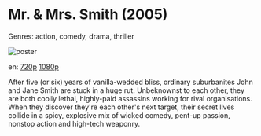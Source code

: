 # Mr. &amp; Mrs. Smith (2005)

Genres: action, comedy, drama, thriller

![poster](http://image.tmdb.org/t/p/w500/dqs5BmwSULtB28Kls3IB6khTQwp.jpg)

en:
  [720p](magnet:?xt=urn:btih:04BC1FB1FF3D0CF55C065A82D37DEAA03FD78E05&tr=udp://glotorrents.pw:6969/announce&tr=udp://tracker.opentrackr.org:1337/announce&tr=udp://torrent.gresille.org:80/announce&tr=udp://tracker.openbittorrent.com:80&tr=udp://tracker.coppersurfer.tk:6969&tr=udp://tracker.leechers-paradise.org:6969&tr=udp://p4p.arenabg.ch:1337&tr=udp://tracker.internetwarriors.net:1337)
  [1080p](magnet:?xt=urn:btih:5251E66773298923FC6574881750407AACACCE70&tr=udp://glotorrents.pw:6969/announce&tr=udp://tracker.opentrackr.org:1337/announce&tr=udp://torrent.gresille.org:80/announce&tr=udp://tracker.openbittorrent.com:80&tr=udp://tracker.coppersurfer.tk:6969&tr=udp://tracker.leechers-paradise.org:6969&tr=udp://p4p.arenabg.ch:1337&tr=udp://tracker.internetwarriors.net:1337)
  


After five (or six) years of vanilla-wedded bliss, ordinary suburbanites John and Jane Smith are stuck in a huge rut. Unbeknownst to each other, they are both coolly lethal, highly-paid assassins working for rival organisations. When they discover they're each other's next target, their secret lives collide in a spicy, explosive mix of wicked comedy, pent-up passion, nonstop action and high-tech weaponry.